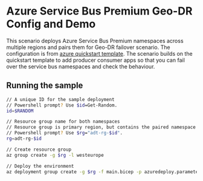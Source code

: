 # Azure Service Bus Premium Geo-DR Config and Demo

This scenario deploys Azure Service Bus Premium namespaces across multiple regions and pairs them for Geo-DR failover scenario. The configuration is from [azure quickstart template](https://github.com/Azure/azure-quickstart-templates/tree/master/quickstarts/microsoft.servicebus/servicebus-create-namespace-geo-recoveryconfiguration). The scenario builds on the quickstart template to add producer consumer apps so that you can fail over the service bus namespaces and check the behaviour.

## Running the sample

```sh
// A unique ID for the sample deployment
// Powershell prompt? Use $id=Get-Random.
id=$RANDOM

// Resource group name for both namespaces
// Resource group is primary region, but contains the paired namespace in secondary region
// Powershell prompt? Use $rg="adt-rg-$id".
rg=adt-rg-$id

// Create resource group
az group create -g $rg -l westeurope

// Deploy the environment
az deployment group create -g $rg -f main.bicep -p azuredeploy.parameters.json
```